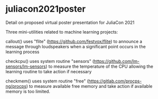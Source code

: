# juliacon2021poster

Detail on proposed virtual poster presentation for JuliaCon 2021

Three mini-utilities related to machine learning projects:

callout() uses "flite" (https://github.com/festvox/flite) to announce a message through loudspeakers when a significant point occurs in the learning process

checkcpu() uses system routine "sensors" (https://github.com/lm-sensors/lm-sensors) to measure the temperature of the CPU allowing the learning routine to take action if necessary

checkmem() uses system routine "free" (https://gitlab.com/procps-ng/procps) to measure available free memory and take action if available memory is too limited.
